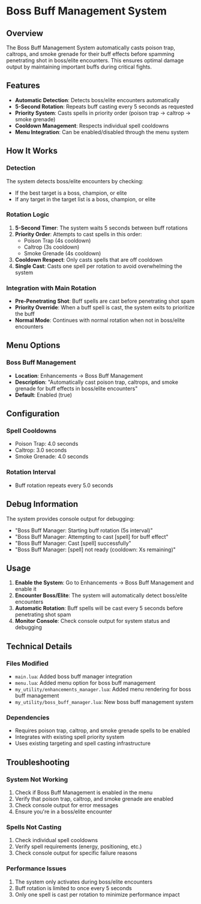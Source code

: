 # Boss Buff Management System

## Overview

The Boss Buff Management System automatically casts poison trap, caltrops, and smoke grenade for their buff effects before spamming penetrating shot in boss/elite encounters. This ensures optimal damage output by maintaining important buffs during critical fights.

## Features

- **Automatic Detection**: Detects boss/elite encounters automatically
- **5-Second Rotation**: Repeats buff casting every 5 seconds as requested
- **Priority System**: Casts spells in priority order (poison trap → caltrop → smoke grenade)
- **Cooldown Management**: Respects individual spell cooldowns
- **Menu Integration**: Can be enabled/disabled through the menu system

## How It Works

### Detection
The system detects boss/elite encounters by checking:
- If the best target is a boss, champion, or elite
- If any target in the target list is a boss, champion, or elite

### Rotation Logic
1. **5-Second Timer**: The system waits 5 seconds between buff rotations
2. **Priority Order**: Attempts to cast spells in this order:
   - Poison Trap (4s cooldown)
   - Caltrop (3s cooldown) 
   - Smoke Grenade (4s cooldown)
3. **Cooldown Respect**: Only casts spells that are off cooldown
4. **Single Cast**: Casts one spell per rotation to avoid overwhelming the system

### Integration with Main Rotation
- **Pre-Penetrating Shot**: Buff spells are cast before penetrating shot spam
- **Priority Override**: When a buff spell is cast, the system exits to prioritize the buff
- **Normal Mode**: Continues with normal rotation when not in boss/elite encounters

## Menu Options

### Boss Buff Management
- **Location**: Enhancements → Boss Buff Management
- **Description**: "Automatically cast poison trap, caltrops, and smoke grenade for buff effects in boss/elite encounters"
- **Default**: Enabled (true)

## Configuration

### Spell Cooldowns
- Poison Trap: 4.0 seconds
- Caltrop: 3.0 seconds  
- Smoke Grenade: 4.0 seconds

### Rotation Interval
- Buff rotation repeats every 5.0 seconds

## Debug Information

The system provides console output for debugging:
- "Boss Buff Manager: Starting buff rotation (5s interval)"
- "Boss Buff Manager: Attempting to cast [spell] for buff effect"
- "Boss Buff Manager: Cast [spell] successfully"
- "Boss Buff Manager: [spell] not ready (cooldown: Xs remaining)"

## Usage

1. **Enable the System**: Go to Enhancements → Boss Buff Management and enable it
2. **Encounter Boss/Elite**: The system will automatically detect boss/elite encounters
3. **Automatic Rotation**: Buff spells will be cast every 5 seconds before penetrating shot spam
4. **Monitor Console**: Check console output for system status and debugging

## Technical Details

### Files Modified
- `main.lua`: Added boss buff manager integration
- `menu.lua`: Added menu option for boss buff management
- `my_utility/enhancements_manager.lua`: Added menu rendering for boss buff management
- `my_utility/boss_buff_manager.lua`: New boss buff management system

### Dependencies
- Requires poison trap, caltrop, and smoke grenade spells to be enabled
- Integrates with existing spell priority system
- Uses existing targeting and spell casting infrastructure

## Troubleshooting

### System Not Working
1. Check if Boss Buff Management is enabled in the menu
2. Verify that poison trap, caltrop, and smoke grenade are enabled
3. Check console output for error messages
4. Ensure you're in a boss/elite encounter

### Spells Not Casting
1. Check individual spell cooldowns
2. Verify spell requirements (energy, positioning, etc.)
3. Check console output for specific failure reasons

### Performance Issues
1. The system only activates during boss/elite encounters
2. Buff rotation is limited to once every 5 seconds
3. Only one spell is cast per rotation to minimize performance impact 